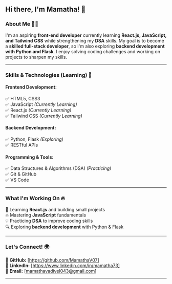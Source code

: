 ## Hi there, I'm Mamatha! 👋


### **About Me 👨‍💻**  
I'm an aspiring **front-end developer** currently learning **React.js, JavaScript, and Tailwind CSS** while strengthening my **DSA** skills. My goal is to become a **skilled full-stack developer**, so I'm also exploring **backend development with Python and Flask**. I enjoy solving coding challenges and working on projects to sharpen my skills.

---

### **Skills & Technologies (Learning) 🚀**  
#### **Frontend Development:**  
✅ HTML5, CSS3  
✅ JavaScript *(Currently Learning)*  
✅ React.js *(Currently Learning)*  
✅ Tailwind CSS *(Currently Learning)*  

#### **Backend Development:**  
✅ Python, Flask *(Exploring)*  
✅ RESTful APIs  

#### **Programming & Tools:**  
✅ Data Structures & Algorithms (DSA) *(Practicing)*  
✅ Git & GitHub  
✅ VS Code  

---

### **What I'm Working On 🔥**  
🚀 Learning **React.js** and building small projects  
🔥 Mastering **JavaScript** fundamentals  
💡 Practicing **DSA** to improve coding skills  
🔍 Exploring **backend development** with Python & Flask

---

### **Let's Connect! 🌍**  
🔗 **GitHub:** [https://github.com/MamathaV07]  
💼 **LinkedIn:** [https://www.linkedin.com/in/mamatha73]  
📧 **Email:** [mamathavadivel043@gmail.com]  

---

